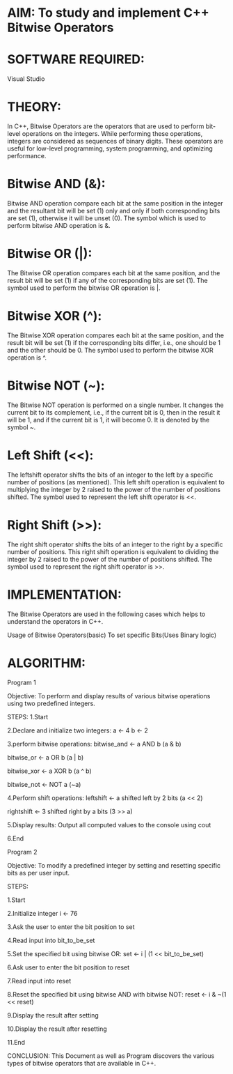 # AIM: To study and implement C++ Bitwise Operators

# SOFTWARE REQUIRED:

Visual Studio

# THEORY:

In C++, Bitwise Operators are the operators that are used to perform bit-level operations on the integers. While performing these operations, integers are considered as sequences of binary digits. These operators are useful for low-level programming, system programming, and optimizing performance.

# Bitwise AND (&):
Bitwise AND operation compare each bit at the same position in the integer and the resultant bit will be set (1) only and only if both corresponding bits are set (1), otherwise it will be unset (0). The symbol which is used to perform bitwise AND operation is &.

# Bitwise OR (|):
The Bitwise OR operation compares each bit at the same position, and the result bit will be set (1) if any of the corresponding bits are set (1). The symbol used to perform the bitwise OR operation is |.

# Bitwise XOR (^):
The Bitwise XOR operation compares each bit at the same position, and the result bit will be set (1) if the corresponding bits differ, i.e., one should be 1 and the other should be 0. The symbol used to perform the bitwise XOR operation is ^.

# Bitwise NOT (~):
The Bitwise NOT operation is performed on a single number. It changes the current bit to its complement, i.e., if the current bit is 0, then in the result it will be 1, and if the current bit is 1, it will become 0. It is denoted by the symbol ~.

# Left Shift (<<):
The leftshift operator shifts the bits of an integer to the left by a specific number of positions (as mentioned). This left shift operation is equivalent to multiplying the integer by 2 raised to the power of the number of positions shifted. The symbol used to represent the left shift operator is <<.

# Right Shift (>>):
The right shift operator shifts the bits of an integer to the right by a specific number of positions. This right shift operation is equivalent to dividing the integer by 2 raised to the power of the number of positions shifted. The symbol used to represent the right shift operator is >>.

# IMPLEMENTATION: 

The Bitwise Operators are used in the following cases which helps to understand the operators in C++.

Usage of Bitwise Operators(basic)
To set specific Bits(Uses Binary logic)

# ALGORITHM:

Program 1 

Objective: To perform and display results of various bitwise operations using two predefined integers.

STEPS:
1.Start

2.Declare and initialize two integers:
a ← 4 b ← 2

3.perform bitwise operations:
bitwise_and ← a AND b (a & b)

bitwise_or ← a OR b (a | b)

bitwise_xor ← a XOR b (a ^ b)

bitwise_not ← NOT a (~a)

4.Perform shift operations:
leftshift ← a shifted left by 2 bits (a << 2)

rightshift ← 3 shifted right by a bits (3 >> a)

5.Display results:
Output all computed values to the console using cout

6.End

Program 2

Objective: To modify a predefined integer by setting and resetting specific bits as per user input.

STEPS:

1.Start

2.Initialize integer i ← 76

3.Ask the user to enter the bit position to set

4.Read input into bit_to_be_set

5.Set the specified bit using bitwise OR:
set ← i | (1 << bit_to_be_set)

6.Ask user to enter the bit position to reset

7.Read input into reset

8.Reset the specified bit using bitwise AND with bitwise NOT:
reset ← i & ~(1 << reset)

9.Display the result after setting

10.Display the result after resetting

11.End

CONCLUSION:
This Document as well as Program discovers the various types of bitwise operators that are available in C++.
